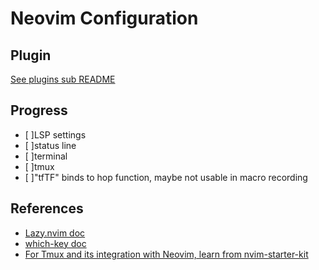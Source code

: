 # Neovim Configuration

## Plugin

[See plugins sub README](./lua/plugins/README.md)

## Progress

- [ ]LSP settings
- [ ]status line
- [ ]terminal
- [ ]tmux
- [ ]"tfTF" binds to hop function, maybe not usable in macro recording


## References

- [Lazy.nvim doc](https://github.com/folke/lazy.nvim)
- [which-key doc](https://github.com/folke/which-key.nvim)
- [For Tmux and its integration with Neovim, learn from nvim-starter-kit](https://github.com/bcampolo/nvim-starter-kit/)
